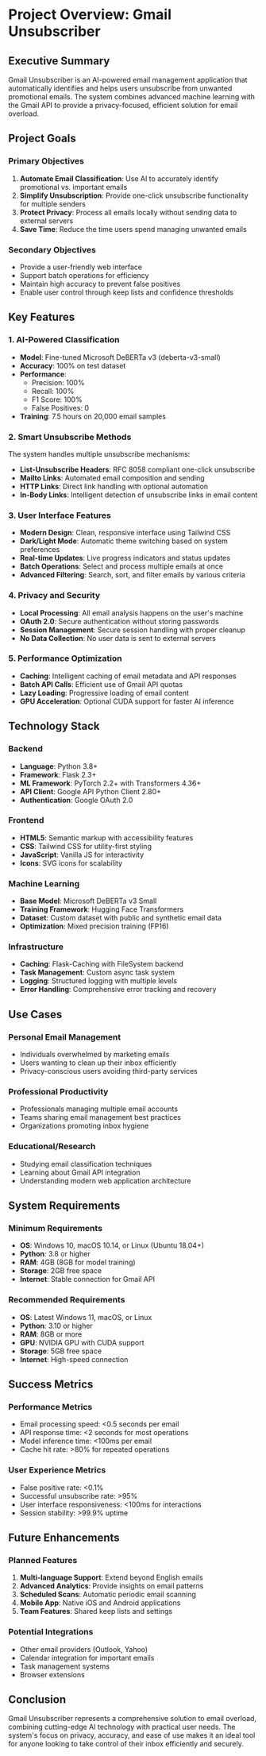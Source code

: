 # Project Overview: Gmail Unsubscriber

## Executive Summary

Gmail Unsubscriber is an AI-powered email management application that automatically identifies and helps users unsubscribe from unwanted promotional emails. The system combines advanced machine learning with the Gmail API to provide a privacy-focused, efficient solution for email overload.

## Project Goals

### Primary Objectives
1. **Automate Email Classification**: Use AI to accurately identify promotional vs. important emails
2. **Simplify Unsubscription**: Provide one-click unsubscribe functionality for multiple senders
3. **Protect Privacy**: Process all emails locally without sending data to external servers
4. **Save Time**: Reduce the time users spend managing unwanted emails

### Secondary Objectives
- Provide a user-friendly web interface
- Support batch operations for efficiency
- Maintain high accuracy to prevent false positives
- Enable user control through keep lists and confidence thresholds

## Key Features

### 1. AI-Powered Classification
- **Model**: Fine-tuned Microsoft DeBERTa v3 (deberta-v3-small)
- **Accuracy**: 100% on test dataset
- **Performance**: 
  - Precision: 100%
  - Recall: 100%
  - F1 Score: 100%
  - False Positives: 0
- **Training**: 7.5 hours on 20,000 email samples

### 2. Smart Unsubscribe Methods
The system handles multiple unsubscribe mechanisms:
- **List-Unsubscribe Headers**: RFC 8058 compliant one-click unsubscribe
- **Mailto Links**: Automated email composition and sending
- **HTTP Links**: Direct link handling with optional automation
- **In-Body Links**: Intelligent detection of unsubscribe links in email content

### 3. User Interface Features
- **Modern Design**: Clean, responsive interface using Tailwind CSS
- **Dark/Light Mode**: Automatic theme switching based on system preferences
- **Real-time Updates**: Live progress indicators and status updates
- **Batch Operations**: Select and process multiple emails at once
- **Advanced Filtering**: Search, sort, and filter emails by various criteria

### 4. Privacy and Security
- **Local Processing**: All email analysis happens on the user's machine
- **OAuth 2.0**: Secure authentication without storing passwords
- **Session Management**: Secure session handling with proper cleanup
- **No Data Collection**: No user data is sent to external servers

### 5. Performance Optimization
- **Caching**: Intelligent caching of email metadata and API responses
- **Batch API Calls**: Efficient use of Gmail API quotas
- **Lazy Loading**: Progressive loading of email content
- **GPU Acceleration**: Optional CUDA support for faster AI inference

## Technology Stack

### Backend
- **Language**: Python 3.8+
- **Framework**: Flask 2.3+
- **ML Framework**: PyTorch 2.2+ with Transformers 4.36+
- **API Client**: Google API Python Client 2.80+
- **Authentication**: Google OAuth 2.0

### Frontend
- **HTML5**: Semantic markup with accessibility features
- **CSS**: Tailwind CSS for utility-first styling
- **JavaScript**: Vanilla JS for interactivity
- **Icons**: SVG icons for scalability

### Machine Learning
- **Base Model**: Microsoft DeBERTa v3 Small
- **Training Framework**: Hugging Face Transformers
- **Dataset**: Custom dataset with public and synthetic email data
- **Optimization**: Mixed precision training (FP16)

### Infrastructure
- **Caching**: Flask-Caching with FileSystem backend
- **Task Management**: Custom async task system
- **Logging**: Structured logging with multiple levels
- **Error Handling**: Comprehensive error tracking and recovery

## Use Cases

### Personal Email Management
- Individuals overwhelmed by marketing emails
- Users wanting to clean up their inbox efficiently
- Privacy-conscious users avoiding third-party services

### Professional Productivity
- Professionals managing multiple email accounts
- Teams sharing email management best practices
- Organizations promoting inbox hygiene

### Educational/Research
- Studying email classification techniques
- Learning about Gmail API integration
- Understanding modern web application architecture

## System Requirements

### Minimum Requirements
- **OS**: Windows 10, macOS 10.14, or Linux (Ubuntu 18.04+)
- **Python**: 3.8 or higher
- **RAM**: 4GB (8GB for model training)
- **Storage**: 2GB free space
- **Internet**: Stable connection for Gmail API

### Recommended Requirements
- **OS**: Latest Windows 11, macOS, or Linux
- **Python**: 3.10 or higher
- **RAM**: 8GB or more
- **GPU**: NVIDIA GPU with CUDA support
- **Storage**: 5GB free space
- **Internet**: High-speed connection

## Success Metrics

### Performance Metrics
- Email processing speed: <0.5 seconds per email
- API response time: <2 seconds for most operations
- Model inference time: <100ms per email
- Cache hit rate: >80% for repeated operations

### User Experience Metrics
- False positive rate: <0.1%
- Successful unsubscribe rate: >95%
- User interface responsiveness: <100ms for interactions
- Session stability: >99.9% uptime

## Future Enhancements

### Planned Features
1. **Multi-language Support**: Extend beyond English emails
2. **Advanced Analytics**: Provide insights on email patterns
3. **Scheduled Scans**: Automatic periodic email scanning
4. **Mobile App**: Native iOS and Android applications
5. **Team Features**: Shared keep lists and settings

### Potential Integrations
- Other email providers (Outlook, Yahoo)
- Calendar integration for important emails
- Task management systems
- Browser extensions

## Conclusion

Gmail Unsubscriber represents a comprehensive solution to email overload, combining cutting-edge AI technology with practical user needs. The system's focus on privacy, accuracy, and ease of use makes it an ideal tool for anyone looking to take control of their inbox efficiently and securely.